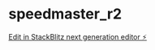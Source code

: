 # speedmaster_r2

[Edit in StackBlitz next generation editor ⚡️](https://stackblitz.com/~/github.com/Kakaobaum/speedmaster_r2)